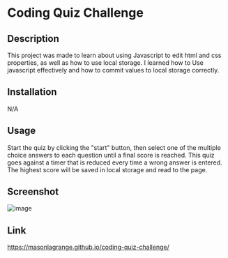 # Coding Quiz Challenge

## Description

This project was made to learn about using Javascript to edit html and css properties, as well as how to use local storage. I learned how to Use javascript effectively and how to commit values to local storage correctly.

## Installation

N/A

## Usage

Start the quiz by clicking the "start" button, then select one of the multiple choice answers to each question until a final score is reached. This quiz goes against a timer that is reduced every time a wrong answer is entered. The highest score will be saved in local storage and read to the page.

## Screenshot

![image](https://user-images.githubusercontent.com/119389197/213617186-b51c4626-41ad-4f0b-8d67-3dfbf6d09f76.png)

## Link

https://masonlagrange.github.io/coding-quiz-challenge/
